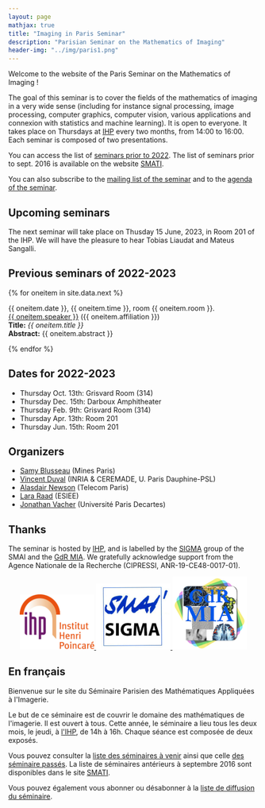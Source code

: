 ```yaml
---
layout: page
mathjax: true
title: "Imaging in Paris Seminar"
description: "Parisian Seminar on the Mathematics of Imaging"
header-img: "../img/paris1.png"
---
```


Welcome to the website of the Paris Seminar on the Mathematics of Imaging !  

The goal of this seminar is to cover the fields of the mathematics of imaging in a very wide sense (including for instance signal processing, image processing, computer graphics, computer vision, various applications and connexion with statistics and machine learning).  It is open to everyone. It takes place on Thursdays at [IHP](../coming/) every two months, from 14:00 to 16:00. Each seminar is composed of two presentations.

You can access the list of [seminars prior to 2022](past/). The list of seminars prior to sept. 2016 is available on the website  [SMATI](https://smati.wp.imt.fr/).

You can also subscribe to the [mailing list of the seminar](https://listes.telecom-paristech.fr/mailman/listinfo/imaging-in-paris) and to the [agenda of the seminar](https://calendar.google.com/calendar/embed?src=5rkj1deu2rj746hrni9819cb3s%40group.calendar.google.com&ctz=Europe%2FParis).




Upcoming seminars
-----
The next seminar will take place on Thusday 15 June, 2023, in Room 201 of the IHP. We will have the pleasure to hear Tobias Liaudat and Mateus Sangalli.

<!-- - [Marianne Clausel](https://sites.google.com/site/marianneclausel) (Université de Lorraine)\
**Title**: Polarimetric Fourier Phase Retrieval\
**Abstract**: This work introduces polarimetric Fourier phase retrieval (PPR), a physically-inspired model to leverage polarization of light information in Fourier phase retrieval problems. We provide a complete characterization of its uniqueness properties by unraveling equivalencies with two related problems, namely bivariate phase retrieval and a polynomial autocorrelation factorization problem. In particular, we show that the problem admits a unique solution, which can be formulated as a greatest common divisor (GCD) of measurements polynomials. As a result, we propose algebraic solutions for PPR based on approximate GCD computations using the null-space properties Sylvester matrices. Alternatively, existing iterative algorithms for phase retrieval, semidefinite positive relaxation and Wirtinger-Flow, are carefully adapted to solve the PPR problem. Finally, a set of numerical experiments permits a detailed assessment of the numerical behavior and relative performances of each proposed reconstruction strategy. They further demonstrate the fruitful combination of algebraic and iterative approaches towards a scalable, computationally efficient and robust to noise reconstruction strategy for PPR.

- [Arthur Leclaire](https://www.math.u-bordeaux.fr/~aleclaire/) (Institut de Mathématiques de Bordeaux, Université de Bordeaux)\
**Title**: Mathematical analysis of Plug and Play methods for inverse problems in
imaging\
**Abstract**: Plug-and-Play (PnP) methods constitute a class of iterative algorithms for imaging problems where regularization is performed by a off-the-shelf denoiser. Specifically, given an image dataset, optimizing a function (e.g. a neural network) to remove Gaussian noise is equivalent to approximating the gradient or the proximal operator of the
log prior of the training dataset. Therefore, any off-the-shelf denoiser can be used as an implicit prior and inserted into an optimization scheme to restore images. But the resulting PnP scheme may not directly correspond to the minimization of an explicit functional, and its convergence is thus not straightforward. In this talk, we will present several approaches that were proposed to study the convergence of such a PnP algorithm, relying on tools from non-convex optimization and fixed point theory. In particular, we will see that it is possible to learn a denoiser that writes as a gradient-step on an explicit functional, which leads to a PnP algorithm with precise numerical control in addition to state-of-the-art image restoration performance.
 -->


Previous seminars of 2022-2023
-----

{% for oneitem in site.data.next %}
<p>
   {{ oneitem.date }}, {{ oneitem.time }}, room {{ oneitem.room }}.<br/>
  <a href="{{ oneitem.url }}">{{ oneitem.speaker }}</a>  ({{ oneitem.affiliation }})<br/>
  <b>Title:</b> <i>{{ oneitem.title }}</i><br/>
  <b>Abstract:</b> {{ oneitem.abstract }}
  </p>
{% endfor %}

Dates for 2022-2023
----
- Thursday Oct. 13th: Grisvard Room (314) 
- Thursday Dec. 15th: Darboux Amphitheater
- Thursday Feb. 9th: Grisvard Room (314)
- Thursday Apr. 13th: Room 201
- Thursday Jun. 15th: Room 201



Organizers
-----

- [Samy Blusseau](https://samyblusseau.jimdofree.com/) (Mines Paris)
- [Vincent Duval](https://who.rocq.inria.fr/Vincent.Duval/) (INRIA & CEREMADE, U. Paris Dauphine-PSL)
- [Alasdair Newson](https://sites.google.com/site/alasdairnewson/) (Telecom Paris)
- [Lara Raad](http://dev.ipol.im/~lraad/) (ESIEE)
- [Jonathan Vacher](https://jonathanvacher.github.io/) (Université Paris Decartes)


Thanks
-----

The seminar is hosted by [IHP](http://www.ihp.fr), and is labelled by the [SIGMA](http://smai.emath.fr/spip.php?article406) group of the SMAI and the [GdR MIA](gdr-mia.math.cnrs.fr). We gratefully acknowledge support from the Agence Nationale de la Recherche (CIPRESSI, ANR-19-CE48-0017-01).

<p align="center">

<a href="http://www.ihp.fr">
<img width="150" src="../img/logo-ihp.jpg"/>
</a>

<a href="http://smai.emath.fr/spip.php?article406">
<img width="150" src="../img/logo-sigma.jpg"/>
</a>

<a href="https://fadili.users.greyc.fr/mia/">
<img width="150" src="../img/logo-mia.jpg"/>
</a>

</p>


En français
-----

Bienvenue sur le site du Séminaire Parisien des Mathématiques Appliquées à l'Imagerie.

Le but de ce séminaire est de couvrir le domaine des mathématiques de l'imagerie. Il est ouvert à tous. Cette année, le séminaire a lieu tous les deux mois, le jeudi, à [l'IHP](venir/), de 14h à 16h. Chaque séance est composée de deux exposés.

Vous pouvez consulter la [liste des séminaires à venir](next/) ainsi que celle [des séminaire passés](past/). La liste de séminaires antérieurs à septembre 2016 sont disponibles dans le site [SMATI](https://smati.wp.imt.fr/).

Vous pouvez également vous abonner ou désabonner à la [liste de diffusion du séminaire](https://listes.telecom-paristech.fr/mailman/listinfo/imaging-in-paris).
